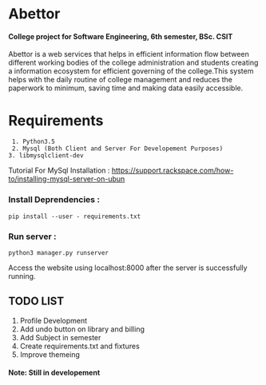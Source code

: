 # Abettor
#### College project for Software Engineering, 6th semester, BSc. CSIT
 Abettor is a web services that helps in efficient information flow between different working bodies of the college administration and students creating a information ecosystem for efficient governing of the college.This system helps with the daily routine of college management and reduces the paperwork to minimum, saving time and making data easily accessible.


# Requirements
```
 1. Python3.5 
 2. Mysql (Both Client and Server For Developement Purposes)
3. libmysqlclient-dev
```
Tutorial For MySql Installation : https://support.rackspace.com/how-to/installing-mysql-server-on-ubun 

### Install Deprendencies :
```
pip install --user - requirements.txt
```
### Run server :
```
python3 manager.py runserver
```
Access the website using localhost:8000 after the server is successfully running.


## TODO LIST
1. Profile Development
2. Add undo button on library and billing
3. Add Subject in semester
4. Create requirements.txt and fixtures 
5. Improve themeing

#### Note: Still in developement
